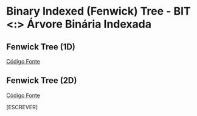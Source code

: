 # Binary Indexed (Fenwick) Tree - BIT <:> Árvore Binária Indexada

## Fenwick Tree (1D)
[Código Fonte](src/main_fenwick_tree_1d.c)

## Fenwick Tree (2D)
[Código Fonte](src/main_fenwick_tree_2d.c)

[ESCREVER]